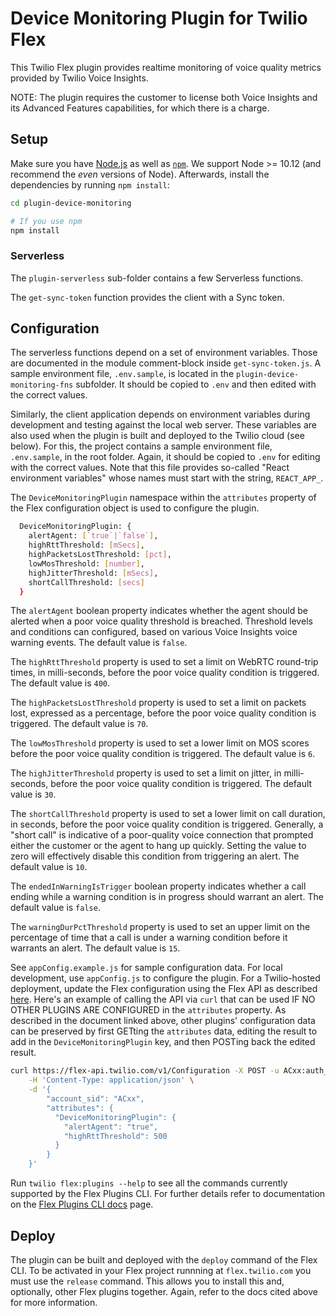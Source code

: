 # Device Monitoring Plugin for Twilio Flex

This Twilio Flex plugin provides realtime monitoring of voice quality metrics provided by Twilio Voice Insights.


NOTE: The plugin requires the customer to license both Voice Insights and its Advanced Features capabilities, for which there is a charge.

## Setup

Make sure you have [Node.js](https://nodejs.org) as well as [`npm`](https://npmjs.com). We support Node >= 10.12 (and recommend the _even_ versions of Node). Afterwards, install the dependencies by running `npm install`:

```bash
cd plugin-device-monitoring

# If you use npm
npm install
```

### Serverless
The `plugin-serverless` sub-folder contains a few Serverless functions.

The `get-sync-token` function provides the client with a Sync token.

## Configuration
The serverless functions depend on a set of environment variables. Those are documented in the module comment-block inside `get-sync-token.js`. A sample environment file, `.env.sample`, is located in the `plugin-device-monitoring-fns` subfolder. It should be copied to `.env` and then edited with the correct values.

Similarly, the client application depends on environment variables during development and testing against the local web server. These variables are also used when the plugin is built and deployed to the Twilio cloud (see below). For this, the project contains a sample environment file, `.env.sample`, in the root folder. Again, it should be copied to `.env` for editing with the correct values. Note that this file provides so-called "React environment variables" whose names must start with the string, `REACT_APP_`.

The `DeviceMonitoringPlugin` namespace within the `attributes` property of the Flex configuration object is used to configure the plugin. 

```bash
  DeviceMonitoringPlugin: {
    alertAgent: [`true`|`false`],
    highRttThreshold: [mSecs],
    highPacketsLostThreshold: [pct],
    lowMosThreshold: [number],
    highJitterThreshold: [mSecs],
    shortCallThreshold: [secs]
  }
```

The `alertAgent` boolean property indicates whether the agent should be alerted when a poor voice quality threshold is breached. Threshold levels and conditions can configured, based on various Voice Insights voice warning events. The default value is `false`.

The `highRttThreshold` property is used to set a limit on WebRTC round-trip times, in milli-seconds, before the poor voice quality condition is triggered. The default value is `400`.

The `highPacketsLostThreshold` property is used to set a limit on packets lost, expressed as a percentage, before the poor voice quality condition is triggered. The default value is `70`.

The `lowMosThreshold` property is used to set a lower limit on MOS scores before the poor voice quality condition is triggered. The default value is `6`.

The `highJitterThreshold` property is used to set a limit on jitter, in milli-seconds, before the poor voice quality condition is triggered. The default value is `30`.

The `shortCallThreshold` property is used to set a lower limit on call duration, in seconds, before the poor voice quality condition is triggered. Generally, a "short call" is indicative of a poor-quality voice connection that prompted either the customer or the agent to hang up quickly. Setting the value to zero will effectively disable this condition from triggering an alert. The default value is `10`.

The `endedInWarningIsTrigger` boolean property indicates whether a call ending while a warning condition is in progress should warrant an alert. The default value is `false`.

The `warningDurPctThreshold` property is used to set an upper limit on the percentage of time that a call is under a warning condition before it warrants an alert. The default value is `15`.

See `appConfig.example.js` for sample configuration data. For local development, use `appConfig.js` to configure the plugin. For a Twilio-hosted deployment, update the Flex configuration using the Flex API as described [here](https://www.twilio.com/docs/flex/ui/configuration#modifying-configuration-for-flextwiliocom). Here's an example of calling the API via `curl` that can be used IF NO OTHER PLUGINS ARE CONFIGURED in the `attributes` property. As described in the document linked above, other plugins' configuration data can be preserved by first GETting the `attributes` data, editing the result to add in the `DeviceMonitoringPlugin` key, and then POSTing back the edited result.

```bash
curl https://flex-api.twilio.com/v1/Configuration -X POST -u ACxx:auth_token \
    -H 'Content-Type: application/json' \
    -d '{
        "account_sid": "ACxx",
        "attributes": {
          "DeviceMonitoringPlugin": {
            "alertAgent": "true",
            "highRttThreshold": 500
          }
        }
    }'
```

Run `twilio flex:plugins --help` to see all the commands currently supported by the Flex Plugins CLI. For further details refer to documentation on the [Flex Plugins CLI docs](https://www.twilio.com/docs/flex/developer/plugins/cli) page.

## Deploy
The plugin can be built and deployed with the `deploy` command of the Flex CLI. To be activated in your Flex project runnning at `flex.twilio.com` you must use the `release` command. This allows you to install this and, optionally, other Flex plugins together. Again, refer to the docs cited above for more information.

